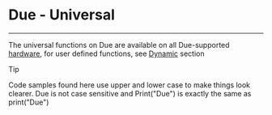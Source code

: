 # Due - Universal

---

The universal functions on Due are available on all Due-supported [hardware](/hardware/intro.md), for user defined functions, see [Dynamic](../dynamic/dynamic.md) section

> [!TIP]
> Code samples found here use upper and lower case to make things look clearer. Due is not case sensitive and Print("Due") is exactly the same as print("Due")

